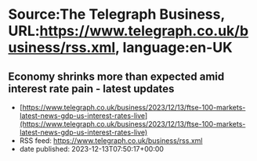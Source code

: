 # Source:The Telegraph Business, URL:https://www.telegraph.co.uk/business/rss.xml, language:en-UK

## Economy shrinks more than expected amid interest rate pain - latest updates
 - [https://www.telegraph.co.uk/business/2023/12/13/ftse-100-markets-latest-news-gdp-us-interest-rates-live](https://www.telegraph.co.uk/business/2023/12/13/ftse-100-markets-latest-news-gdp-us-interest-rates-live)
 - RSS feed: https://www.telegraph.co.uk/business/rss.xml
 - date published: 2023-12-13T07:50:17+00:00



